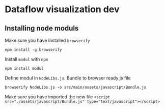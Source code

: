 # Dataflow visualization dev

## Installing node moduls
Make sure you have installed `browserify`
```
npm install -g browserify
``` 
Install `modul` with `npm`
```
npm install modul
``` 
Define modul in `NodeLibs.js`.
Bundle to browser ready js file
```
browserify NodeLibs.js -o src/main/assets/javascript/Bundle.js
``` 
Make sure you have imported the new file `<script src="./assets/javascript/Bundle.js" type="text/javascript"></script>`
